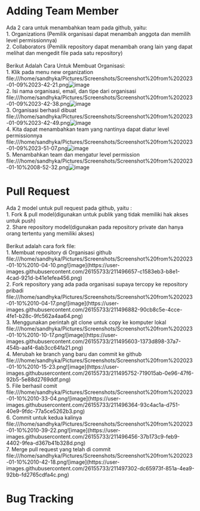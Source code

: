 <h1>Adding Team Member</h1>

Ada 2 cara untuk menambahkan team pada github, yaitu:
<br>1. Organizations (Pemilik organisasi dapat menambah anggota dan memilih level permissionnya)
<br>2. Collaborators (Pemilik repository dapat menambah orang lain yang dapat melihat dan mengedit file pada satu repository)
<br><br>
Berikut Adalah Cara Untuk Membuat Organisasi:
<br>1. Klik pada menu new organization
file:///home/sandhyka/Pictures/Screenshots/Screenshot%20from%202023-01-09%2023-42-21.png![image](https://user-images.githubusercontent.com/26155733/211492685-79226797-670b-47ba-b7ca-4aabb76d33a3.png)
<br>2. Isi nama organisasi, email, dan tipe dari organisasi
file:///home/sandhyka/Pictures/Screenshots/Screenshot%20from%202023-01-09%2023-42-38.png![image](https://user-images.githubusercontent.com/26155733/211492963-50136a95-b533-4a75-a01a-60076f523607.png)
<br>3. Organisasi berhasil dibuat
file:///home/sandhyka/Pictures/Screenshots/Screenshot%20from%202023-01-09%2023-42-49.png![image](https://user-images.githubusercontent.com/26155733/211493100-b201058f-3af0-4438-a1dd-21d929624504.png)
<br>4. Kita dapat menambahkan team yang nantinya dapat diatur level permissionnya
file:///home/sandhyka/Pictures/Screenshots/Screenshot%20from%202023-01-09%2023-51-07.png![image](https://user-images.githubusercontent.com/26155733/211493215-1d3f0f07-a394-4943-bec5-b269dfd4213d.png)
<br>5. Menambahkan team dan mengatur level permission
file:///home/sandhyka/Pictures/Screenshots/Screenshot%20from%202023-01-10%2008-52-32.png![image](https://user-images.githubusercontent.com/26155733/211493935-8927e677-23e0-4eff-96d1-a01543a95732.png)

<H1>Pull Request</h1>
Ada 2 model untuk pull request pada github, yaitu :
<br>1. Fork & pull model(digunakan untuk publik yang tidak memiliki hak akses untuk push)
<br>2. Share repository model(digunakan pada repository private dan hanya orang tertentu yang memiliki akses)
<br><br>
Berikut adalah cara fork file:
<br>1. Membuat repository di Organisasi github
file:///home/sandhyka/Pictures/Screenshots/Screenshot%20from%202023-01-10%2010-04-10.png![image](https://user-images.githubusercontent.com/26155733/211496657-c1583eb3-b8e1-4cad-921d-b41e1efea456.png)
<br>2. Fork repository yang ada pada organisasi supaya tercopy ke repository pribadi
file:///home/sandhyka/Pictures/Screenshots/Screenshot%20from%202023-01-10%2010-04-17.png![image](https://user-images.githubusercontent.com/26155733/211496882-90cb8c5e-4cce-4fe1-b28c-9fc562a4aa64.png)
<br>3. Menggunakan perintah git clone untuk copy ke komputer lokal
file:///home/sandhyka/Pictures/Screenshots/Screenshot%20from%202023-01-10%2010-10-17.png![image](https://user-images.githubusercontent.com/26155733/211495603-1373d898-37a7-454b-aaf4-6ab3cc64fa21.png)
<br>4. Merubah ke branch yang baru dan commit ke github
file:///home/sandhyka/Pictures/Screenshots/Screenshot%20from%202023-01-10%2010-15-23.png![image](https://user-images.githubusercontent.com/26155733/211495752-719015ab-0e96-47f6-92b5-5e88d2769ddf.png)
<br>5. File berhasil comit
file:///home/sandhyka/Pictures/Screenshots/Screenshot%20from%202023-01-10%2010-33-04.png![image](https://user-images.githubusercontent.com/26155733/211496364-93c4ac1a-d751-40e9-9fdc-77a5ce5262b3.png)
<br>6. Commit untuk kedua kalinya
file:///home/sandhyka/Pictures/Screenshots/Screenshot%20from%202023-01-10%2010-39-22.png![image](https://user-images.githubusercontent.com/26155733/211496456-37b173c9-feb9-4402-9fea-d367b41b328d.png)
<br>7. Merge pull request yang telah di commit
file:///home/sandhyka/Pictures/Screenshots/Screenshot%20from%202023-01-10%2010-42-18.png![image](https://user-images.githubusercontent.com/26155733/211497302-dc65973f-851a-4ea9-92bb-fd2765cdfa4c.png)
<br>
<h1>Bug Tracking</h1>





